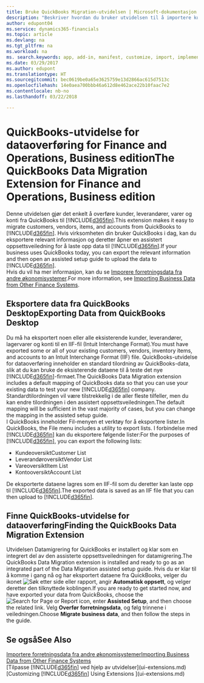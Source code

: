 ```yaml
---
title: Bruke QuickBooks Migration-utvidelsen | Microsoft-dokumentasjon
description: "Beskriver hvordan du bruker utvidelsen til å importere kunder, leverandører, varer og konti fra QuickBooks Desktop til Finance and Operations, Business edition."
author: edupont04
ms.service: dynamics365-financials
ms.topic: article
ms.devlang: na
ms.tgt_pltfrm: na
ms.workload: na
ms. search.keywords: app, add-in, manifest, customize, import, implement
ms.date: 03/29/2017
ms.author: edupont
ms.translationtype: HT
ms.sourcegitcommit: bec0619be0a65e3625759e13d2866ac615d7513c
ms.openlocfilehash: 14e0aea700bbb46a612d8e462ace22b10faac7e2
ms.contentlocale: nb-no
ms.lasthandoff: 03/22/2018

---
```

# <a name="the-quickbooks-data-migration-extension-for-finance-and-operations-business-edition"></a><span data-ttu-id="383d5-103">QuickBooks-utvidelse for dataoverføring for Finance and Operations, Business edition</span><span class="sxs-lookup"><span data-stu-id="383d5-103">The QuickBooks Data Migration Extension for Finance and Operations, Business edition</span></span>
<span data-ttu-id="383d5-104">Denne utvidelsen gjør det enkelt å overføre kunder, leverandører, varer og konti fra QuickBooks til [!INCLUDE[d365fin](includes/d365fin_md.md)].</span><span class="sxs-lookup"><span data-stu-id="383d5-104">This extension makes it easy to migrate customers, vendors, items, and accounts from QuickBooks to [!INCLUDE[d365fin](includes/d365fin_md.md)].</span></span> <span data-ttu-id="383d5-105">Hvis virksomheten din bruker QuickBooks i dag, kan du eksportere relevant informasjon og deretter åpner en assistert oppsettsveiledning for å laste opp data til [!INCLUDE[d365fin](includes/d365fin_md.md)].</span><span class="sxs-lookup"><span data-stu-id="383d5-105">If your business uses QuickBooks today, you can export the relevant information and then open an assisted setup guide to upload the data to [!INCLUDE[d365fin](includes/d365fin_md.md)].</span></span>  
<span data-ttu-id="383d5-106">Hvis du vil ha mer informasjon, kan du se [Imporere forretningsdata fra andre økonomisystemer](upload-data.md).</span><span class="sxs-lookup"><span data-stu-id="383d5-106">For more information, see [Importing Business Data from Other Finance Systems](upload-data.md).</span></span>

## <a name="exporting-data-from-quickbooks-desktop"></a><span data-ttu-id="383d5-107">Eksportere data fra QuickBooks Desktop</span><span class="sxs-lookup"><span data-stu-id="383d5-107">Exporting Data from QuickBooks Desktop</span></span>
<span data-ttu-id="383d5-108">Du må ha eksportert noen eller alle eksisterende kunder, leverandører, lagervarer og konti til en IIF-fil (Intuit Interchange Format).</span><span class="sxs-lookup"><span data-stu-id="383d5-108">You must have exported some or all of your existing customers, vendors, inventory items, and accounts to an Intuit Interchange Format (IIF) file.</span></span> <span data-ttu-id="383d5-109">QuickBooks-utvidelse for dataoverføring inneholder en standard tilordning av QuickBooks-data, slik at du kan bruke de eksisterende dataene til å teste det nye [!INCLUDE[d365fin](includes/d365fin_md.md)]-firmaet.</span><span class="sxs-lookup"><span data-stu-id="383d5-109">The QuickBooks Data Migration extension includes a default mapping of QuickBooks data so that you can use your existing data to test your new [!INCLUDE[d365fin](includes/d365fin_md.md)] company.</span></span> <span data-ttu-id="383d5-110">Standardtilordningen vil være tilstrekkelig i de aller fleste tilfeller, men du kan endre tilordningen i den assistert oppsettsveiledningen.</span><span class="sxs-lookup"><span data-stu-id="383d5-110">The default mapping will be sufficient in the vast majority of cases, but you can change the mapping in the assisted setup guide.</span></span>  
<span data-ttu-id="383d5-111">I QuickBooks inneholder Fil-menyen et verktøy for å eksportere lister.</span><span class="sxs-lookup"><span data-stu-id="383d5-111">In QuickBooks, the File menu includes a utility to export lists.</span></span> <span data-ttu-id="383d5-112">I forbindelse med [!INCLUDE[d365fin](includes/d365fin_md.md)] kan du eksportere følgende lister:</span><span class="sxs-lookup"><span data-stu-id="383d5-112">For the purposes of [!INCLUDE[d365fin](includes/d365fin_md.md)], you can export the following lists:</span></span>

* <span data-ttu-id="383d5-113">Kundeoversikt</span><span class="sxs-lookup"><span data-stu-id="383d5-113">Customer List</span></span>  
* <span data-ttu-id="383d5-114">Leverandøroversikt</span><span class="sxs-lookup"><span data-stu-id="383d5-114">Vendor List</span></span>  
* <span data-ttu-id="383d5-115">Vareoversikt</span><span class="sxs-lookup"><span data-stu-id="383d5-115">Item List</span></span>  
* <span data-ttu-id="383d5-116">Kontooversikt</span><span class="sxs-lookup"><span data-stu-id="383d5-116">Account List</span></span>  

<span data-ttu-id="383d5-117">De eksporterte dataene lagres som en IIF-fil som du deretter kan laste opp til [!INCLUDE[d365fin](includes/d365fin_md.md)].</span><span class="sxs-lookup"><span data-stu-id="383d5-117">The exported data is saved as an IIF file that you can then upload to [!INCLUDE[d365fin](includes/d365fin_md.md)].</span></span>

## <a name="finding-the-quickbooks-data-migration-extension"></a><span data-ttu-id="383d5-118">Finne QuickBooks-utvidelse for dataoverføring</span><span class="sxs-lookup"><span data-stu-id="383d5-118">Finding the QuickBooks Data Migration Extension</span></span>
<span data-ttu-id="383d5-119">Utvidelsen Datamigrering for QuickBooks er installert og klar som en integrert del av den assisterte oppsettsveiledningen for datamigrering.</span><span class="sxs-lookup"><span data-stu-id="383d5-119">The QuickBooks Data Migration extension is installed and ready to go as an integrated part of the Data Migration assisted setup guide.</span></span> <span data-ttu-id="383d5-120">Hvis du er klar til å komme i gang nå og har eksportert dataene fra QuickBooks, velger du ikonet ![Søk etter side eller rapport](media/ui-search/search_small.png "Søk etter side eller rapport"), angir **Automatisk oppsett**, og velger deretter den tilknyttede koblingen.</span><span class="sxs-lookup"><span data-stu-id="383d5-120">If you are ready to get started now, and have exported your data from QuickBooks, choose the ![Search for Page or Report](media/ui-search/search_small.png "Search for Page or Report icon") icon, enter **Assisted Setup**, and then choose the related link.</span></span> <span data-ttu-id="383d5-121">Velg **Overfør forretningsdata**, og følg trinnene i veiledningen.</span><span class="sxs-lookup"><span data-stu-id="383d5-121">Choose **Migrate business data**, and then follow the steps in the guide.</span></span>  

## <a name="see-also"></a><span data-ttu-id="383d5-122">Se også</span><span class="sxs-lookup"><span data-stu-id="383d5-122">See Also</span></span>
[<span data-ttu-id="383d5-123">Importere forretningsdata fra andre økonomisystemer</span><span class="sxs-lookup"><span data-stu-id="383d5-123">Importing Business Data from Other Finance Systems</span></span>](upload-data.md)  
<span data-ttu-id="383d5-124">[Tilpasse [!INCLUDE[d365fin](includes/d365fin_md.md)] ved hjelp av utvidelser](ui-extensions.md)</span><span class="sxs-lookup"><span data-stu-id="383d5-124">[Customizing [!INCLUDE[d365fin](includes/d365fin_md.md)] Using Extensions ](ui-extensions.md)</span></span>  

